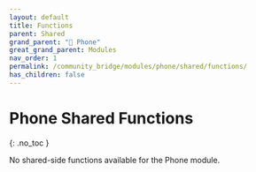 ```yaml
---
layout: default
title: Functions
parent: Shared
grand_parent: "📱 Phone"
great_grand_parent: Modules
nav_order: 1
permalink: /community_bridge/modules/phone/shared/functions/
has_children: false
---
```


# Phone Shared Functions
{: .no_toc }

No shared-side functions available for the Phone module.
